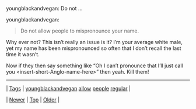 <!--
title: youngblackandvegan
date: 2020-06-28T15:27:00.056Z
tags: youngblackandvegan, allow, people, regular
-->


youngblackandvegan: Do not ...

<p>youngblackandvegan:</p>
<blockquote>
<p>Do not allow people to mispronounce your name.</p>
</blockquote>

<p>Why ever not? This isn&rsquo;t really an issue is it? I&rsquo;m your average white male, yet my name has been mispronounced so often that I don&rsquo;t recall the last time it wasn&rsquo;t.</p><p>Now if they then say something like &ldquo;Oh I can&rsquo;t pronounce that I&rsquo;ll just call you &lt;insert-short-Anglo-name-here&gt;&rdquo; then yeah. Kill them!</p>

<!--BOTTOM-POST-NAVIGATION-->
---

| [Tags](tags.md) | [youngblackandvegan](tag-youngblackandvegan.md) [allow](tag-allow.md) [people](tag-people.md) [regular](tag-regular.md) |

| [Newer](106044010754.md) | [Top](index.md) | [Older](106078556124.md) |
